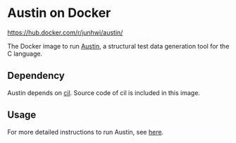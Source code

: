 # Austin on Docker
https://hub.docker.com/r/junhwi/austin/

The Docker image to run [Austin](https://github.com/kiranlak/austin-sbst), a structural test data generation tool for the C language.

## Dependency

Austin depends on [cil](https://people.eecs.berkeley.edu/~necula/cil/). Source code of cil is included in this image.

## Usage

For more detailed instructions to run Austin, see [here](https://github.com/kiranlak/austin-sbst/tree/master/docs).